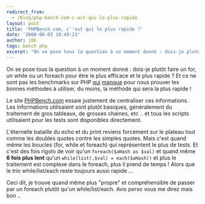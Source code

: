 ```yaml
---
redirect_from:
  - /blog/php-bench-com-c-est-qui-le-plus-rapide
layout: post
title: 'PHPBench.com, c''est qui le plus rapide ?'
date: '2008-06-03 10:49:23'
author: j0k
tags: bench php
excerpt: "On se pose tous la question à un moment donné : dois-je plutôt faire un for, un while ou un foreach pour être le plus efficace et le plus rapide ?   \nEt ce ne sont pas les benchmarks sur PHP [qui](http://www.j0k3r.net/news-un-peu-d-optimisation-php-ne-fait-pas-de-mal-1124.html) [manque](http://www.j0k3r.net/news-php-et-optimisation-226.html) pour nous      …"
---
```


On se pose tous la question à un moment donné : dois-je plutôt faire un for, un while ou un foreach pour être le plus efficace et le plus rapide ?   Et ce ne sont pas les benchmarks sur PHP [qui](http://www.j0k3r.net/news-un-peu-d-optimisation-php-ne-fait-pas-de-mal-1124.html) [manque](http://www.j0k3r.net/news-php-et-optimisation-226.html) pour nous prouver les bonnes méthodes à utiliser, du moins, la méthode qui sera la plus rapide !

Le site [PHPBench.com](http://www.phpbench.com/) essaie justement de centraliser ces informations. Les informations utilisaient sont plutôt basiques, généralement du traitement de gros tableaux, de grosses chaines, etc .. et tous les scripts utilisaient pour les tests sont disponibles directement.

L'éternelle bataille du echo et du print reviens forcément sur le plateau tout comme les doubles quotes contre les simples quotes. Mais c'est quand même les boucles (for, while et foreach) qui représentent le plus de tests. Et c'est des fois rigolo de voir qu'un `foreach($aHash as $val)` et quand même **6 fois plus lent** qu'un `while(list(,$val) = each($aHash))` et plus le traitement est complexe dans le foreach, plus il prend de temps ! Alors que le trio while/list/each reste toujours aussi rapide ...

Ceci dit, je trouve quand même plus "propre" et compréhensible de passer par un foreach plutôt qu'un while/list/each. Avis perso vous me direz mais bon ..
